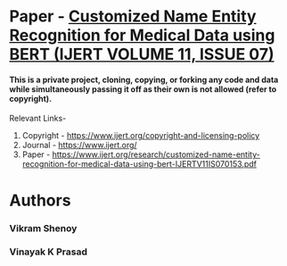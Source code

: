 # Paper - [Customized Name Entity Recognition for Medical Data using BERT (IJERT VOLUME 11, ISSUE 07)](https://www.ijert.org/research/customized-name-entity-recognition-for-medical-data-using-bert-IJERTV11IS070153.pdf)
#### This is a private project, cloning, copying, or forking any code and data while simultaneously passing it off as their own is not allowed (refer to copyright).

Relevant Links-
1. Copyright - https://www.ijert.org/copyright-and-licensing-policy
2. Journal - https://www.ijert.org/
3. Paper - https://www.ijert.org/research/customized-name-entity-recognition-for-medical-data-using-bert-IJERTV11IS070153.pdf

# Authors
### Vikram Shenoy
### Vinayak K Prasad
